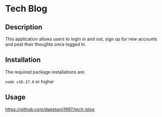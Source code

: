 # Tech Blog

## Description
This application allows users to login in and out, sign up for new accounts and post their thoughts once logged in. 

## Installation
The required package installations are:

  `node v18.17.0` or higher   

## Usage
https://github.com/daestanii1997/tech-blog